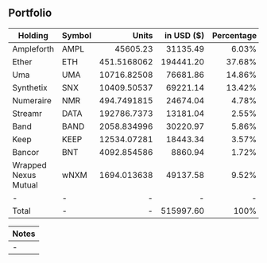 ## Portfolio

| Holding              | Symbol | Units       | in USD ($)  | Percentage |
|----------------------|--------|-------------:|-------------:|------------:|
| Ampleforth           | AMPL   | 45605.23   | 31135.49   | 6.03%      |
| Ether                | ETH    | 451.5168062 | 194441.20 | 37.68%     |
| Uma                  | UMA    | 10716.82508 | 76681.86   | 14.86%     |
| Synthetix            | SNX    | 10409.50537 | 69221.14   | 13.42%     |
| Numeraire            | NMR    | 494.7491815 | 24674.04   | 4.78%      |
| Streamr              | DATA   | 192786.7373 | 13181.04   | 2.55%      |
| Band                 | BAND   | 2058.834996 | 30220.97   | 5.86%      |
| Keep                 | KEEP   | 12534.07281 | 18443.34   | 3.57%      |
| Bancor               | BNT    | 4092.854586 | 8860.94    | 1.72%      |
| Wrapped Nexus Mutual | wNXM   | 1694.013638 | 49137.58   | 9.52%      |
| -                    | -      | -           | -           | -          |
| Total                | -      | -           | 515997.60 | 100%       |

|Notes|
|---|
|-|
